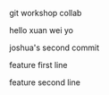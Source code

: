 git workshop collab

hello xuan wei
yo

joshua's second commit

feature first line

feature second line